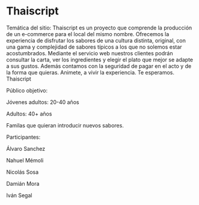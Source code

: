 # Thaiscript

Temática del sitio:
Thaiscript es un proyecto que comprende la producción de un e-commerce para el local del mismo nombre.
Ofrecemos la experiencia de disfrutar los sabores de una cultura distinta, original, con una gama y complejidad de sabores típicos
a los que no solemos estar acostumbrados. 
Mediante el servicio web nuestros clientes podrán consultar la carta, ver los ingredientes y elegir el plato que mejor se adapte a sus gustos. Además contamos con la seguridad de pagar en el acto y de la forma que quieras.
Animete, a vivir la experiencia.
Te esperamos.
                                                                                                                                Thaiscript

Público objetivo:

Jóvenes adultos: 20-40 años

Adultos: 40+ años

Familas que quieran introducir nuevos sabores.

Participantes:

Álvaro Sanchez

Nahuel Mémoli

Nicolás Sosa

Damián Mora

Iván Segal

